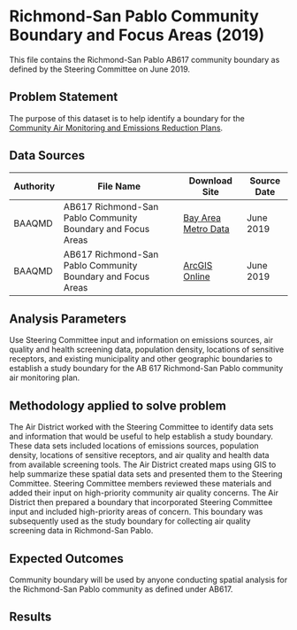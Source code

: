# Richmond-San Pablo Community Boundary and Focus Areas (2019)

This file contains the Richmond-San Pablo AB617 community boundary as defined by the Steering Committee on June 2019. 

## Problem Statement

The purpose of this dataset is to help identify a boundary for the [Community Air Monitoring and Emissions Reduction Plans](https://www.baaqmd.gov/community-health/community-health-protection-program/richmond-area-community-health-protection-program).

## Data Sources

| __Authority__ | __File Name__ | __Download Site__ | __Source Date__ |
|-------------|------------|------------|------------|
| BAAQMD         | AB617 Richmond-San Pablo Community Boundary and Focus Areas | [Bay Area Metro Data](https://data.bayareametro.gov/Environment/AB617-Richmond-San-Pablo-Community-Boundary-and-Fo/mqvs-ie9t)    | June 2019     |
| BAAQMD         | AB617 Richmond-San Pablo Community Boundary and Focus Areas | [ArcGIS Online](https://baaqmd.maps.arcgis.com/home/webmap/viewer.html?useExisting=1&layers=4bf66f78890c481290a68b82da8a684d)     | June 2019     |

## Analysis Parameters

Use Steering Committee input and information on emissions sources, air quality and health screening data, population density, locations of sensitive receptors, and existing municipality and other geographic boundaries to establish a study boundary for the AB 617 Richmond-San Pablo community air monitoring plan. 

## Methodology applied to solve problem

The Air District worked with the Steering Committee to identify data sets and information that would be useful to help establish a study boundary. These data sets included locations of emissions sources, population density, locations of sensitive receptors, and air quality and health data from available screening tools. The Air District created maps using GIS to help summarize these spatial data sets and presented them to the Steering Committee. Steering Committee members reviewed these materials and added their input on high-priority community air quality concerns. The Air District then prepared a boundary that incorporated Steering Committee input and included high-priority areas of concern. This boundary was subsequently used as the study boundary for collecting air quality screening data in Richmond-San Pablo.

## Expected Outcomes

Community boundary will be used by anyone conducting spatial analysis for the Richmond-San Pablo community as defined under AB617.

## Results
